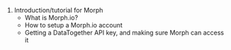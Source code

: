1. Introduction/tutorial for Morph
   * What is Morph.io?
   * How to setup a Morph.io account
   * Getting a DataTogether API key, and making sure Morph can access it